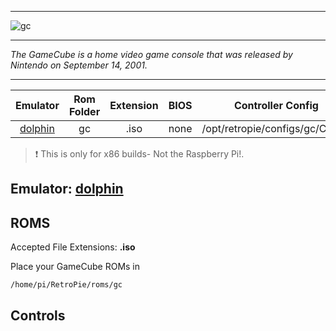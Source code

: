 ***
![gc](https://cloud.githubusercontent.com/assets/10035308/18609175/be037df8-7cb8-11e6-918b-a57a12ebb601.png)
***
_The GameCube is a home video game console that was released by Nintendo on September 14, 2001._
***

| Emulator | Rom Folder | Extension | BIOS |  Controller Config |
| :---: | :---: | :---: | :---: | :---: |
| [dolphin](https://github.com/dolphin-emu/dolphin.git) | gc  | .iso | none | /opt/retropie/configs/gc/Config |

> :exclamation: This is only for x86 builds- Not the Raspberry Pi!.

## Emulator: [dolphin](https://github.com/dolphin-emu/dolphin.git)

## ROMS

Accepted File Extensions: **.iso**

Place your GameCube ROMs in
```
/home/pi/RetroPie/roms/gc
```
## Controls